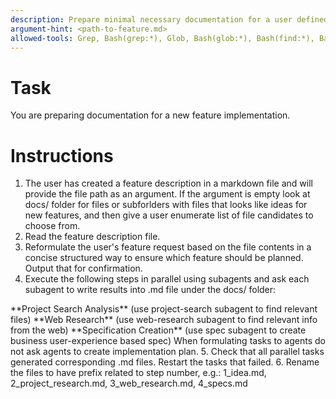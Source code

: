 ```yaml
---
description: Prepare minimal necessary documentation for a user defined feature
argument-hint: <path-to-feature.md>
allowed-tools: Grep, Bash(grep:*), Glob, Bash(glob:*), Bash(find:*), Bash(ls:*), Bash(tree:*), WebSearch, mcp__deepwiki__read_wiki_structure, mcp__deepwiki__read_wiki_contents, mcp__deepwiki__ask_question, Write(docs/*:*), Read
---
```


# Task
You are preparing documentation for a new feature implementation.

# Instructions
1. The user has created a feature description in a markdown file and will provide the file path as an argument. If the argument is empty look at docs/ folder for files or subforlders with files that looks like ideas for new features, and then give a user enumerate list of file candidates to choose from.
2. Read the feature description file.
3. Reformulate the user's feature request based on the file contents in a concise structured way to ensure which feature should be planned.
Output that for confirmation.
4. Execute the following steps in parallel using subagents and ask each subagent to write results into .md file under the docs/<feature-name> folder:
  <parallel tasks>
    **Project Search Analysis** (use project-search subagent to find relevant files)
    **Web Research** (use web-research subagent to find relevant info from the web)
    **Specification Creation** (use spec subagent to create business user-experience based spec)
  </parallel tasks>
  When formulating tasks to agents do not ask agents to create implementation plan.
5. Check that all parallel tasks generated corresponding .md files. Restart the tasks that failed.
6. Rename the files to have prefix related to step number, e.g.: 1_idea.md, 2_project_research.md, 3_web_research.md, 4_specs.md
